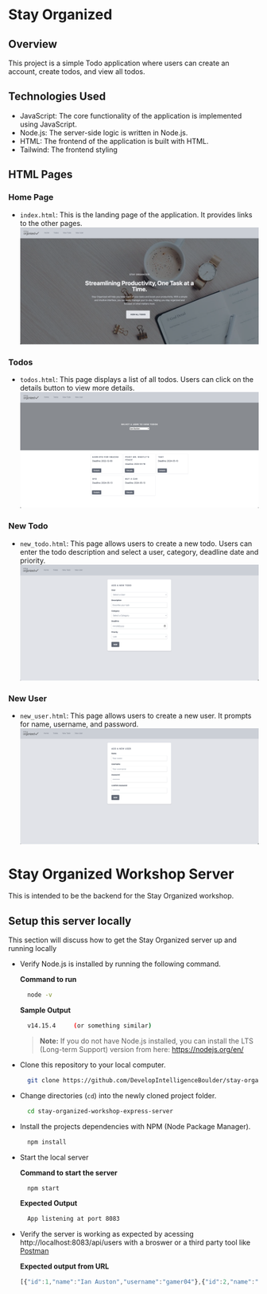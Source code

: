 # Stay Organized

## Overview

This project is a simple Todo application where users can create an account, create todos, and view all todos. 

## Technologies Used

- JavaScript: The core functionality of the application is implemented using JavaScript.
- Node.js: The server-side logic is written in Node.js.
- HTML: The frontend of the application is built with HTML.
- Tailwind: The frontend styling 

## HTML Pages
### Home Page
- `index.html`: This is the landing page of the application. It provides links to the other pages.
![Home Page](/public/images/home.png)

### Todos
- `todos.html`: This page displays a list of all todos. Users can click on the details button to view more details.
![Todos Page](/public/images/todos.png)

### New Todo
- `new_todo.html`: This page allows users to create a new todo. Users can enter the todo description and select a user, category, deadline date and priority.
![New Todo Page](/public/images/new_todo.png)

### New User
- `new_user.html`: This page allows users to create a new user. It prompts for name, username, and password.
![New User Page](/public/images/new_user.png)


# Stay Organized Workshop Server
This is intended to be the backend for the Stay Organized workshop.

## Setup this server locally
This section will discuss how to get the Stay Organized server up and running locally

- Verify Node.js is installed by running the following command.
  
  **Command to run**
  ```bash
    node -v
  ```
  **Sample Output**
  ```bash
    v14.15.4     (or something similar)
  ```

  > **Note:** If you do not have Node.js installed, you can install the LTS (Long-term Support) version from here: https://nodejs.org/en/

- Clone this repository to your local computer.

  ```bash
    git clone https://github.com/DevelopIntelligenceBoulder/stay-organized-workshop-express-server
  ```

- Change directories (`cd`) into the newly cloned project folder.

  ```bash
    cd stay-organized-workshop-express-server
  ```

- Install the projects dependencies with NPM (Node Package Manager).
  
  ```bash
    npm install
  ```

- Start the local server

  **Command to start the server**
  ```bash
    npm start
  ```

  **Expected Output**
  ```bash
    App listening at port 8083
  ```

- Verify the server is working as expected by acessing http://localhost:8083/api/users with a broswer or a third party tool like [Postman](https://www.postman.com/)

  **Expected output from URL**
  ```js
  [{"id":1,"name":"Ian Auston","username":"gamer04"},{"id":2,"name":"Siddalee Grace","username":"cheer"},{"id":3,"name":"Pursalane Faith","username":"farmgirl"},{"id":4,"name":"Zephaniah Hughes","username":"corndog"},{"id":5,"name":"Ezra Aidden","username":"theaterkid"},{"id":6,"name":"Elisha Aslan","username":"gamer05"},{"id":7,"name":"Betty Smalltree","username":"betty812"}]
  ```
